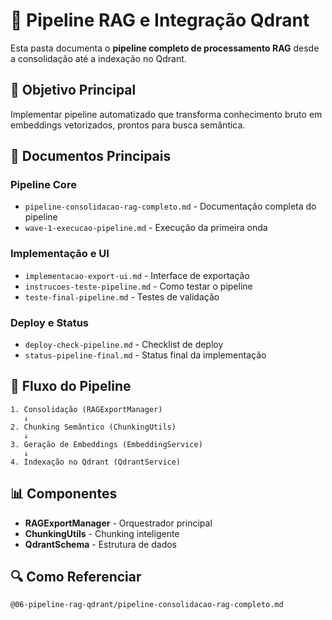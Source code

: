 # 🚀 Pipeline RAG e Integração Qdrant

Esta pasta documenta o **pipeline completo de processamento RAG** desde a consolidação até a indexação no Qdrant.

## 🎯 Objetivo Principal
Implementar pipeline automatizado que transforma conhecimento bruto em embeddings vetorizados, prontos para busca semântica.

## 📄 Documentos Principais

### Pipeline Core
- `pipeline-consolidacao-rag-completo.md` - Documentação completa do pipeline
- `wave-1-execucao-pipeline.md` - Execução da primeira onda

### Implementação e UI
- `implementacao-export-ui.md` - Interface de exportação
- `instrucoes-teste-pipeline.md` - Como testar o pipeline
- `teste-final-pipeline.md` - Testes de validação

### Deploy e Status
- `deploy-check-pipeline.md` - Checklist de deploy
- `status-pipeline-final.md` - Status final da implementação

## 🔧 Fluxo do Pipeline

```
1. Consolidação (RAGExportManager)
   ↓
2. Chunking Semântico (ChunkingUtils)
   ↓
3. Geração de Embeddings (EmbeddingService)
   ↓
4. Indexação no Qdrant (QdrantService)
```

## 📊 Componentes
- **RAGExportManager** - Orquestrador principal
- **ChunkingUtils** - Chunking inteligente
- **QdrantSchema** - Estrutura de dados

## 🔍 Como Referenciar
```
@06-pipeline-rag-qdrant/pipeline-consolidacao-rag-completo.md
```